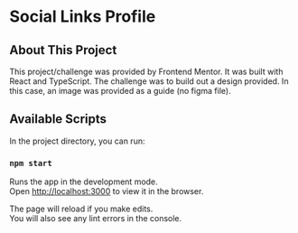 # Social Links Profile

## About This Project

This project/challenge was provided by Frontend Mentor. It was built with React and TypeScript. The challenge was to build out a design provided. In this case, an image was provided as a guide (no figma file).

## Available Scripts

In the project directory, you can run:

### `npm start`

Runs the app in the development mode.\
Open [http://localhost:3000](http://localhost:3000) to view it in the browser.

The page will reload if you make edits.\
You will also see any lint errors in the console.
